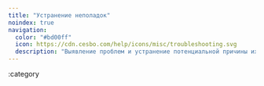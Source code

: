 ```yaml
---
title: "Устранение неполадок"
noindex: true
navigation:
  color: "#bd00ff"
  icon: https://cdn.cesbo.com/help/icons/misc/troubleshooting.svg
  description: "Выявление проблем и устранение потенциальной причины их возникновения"
---
```


:category
